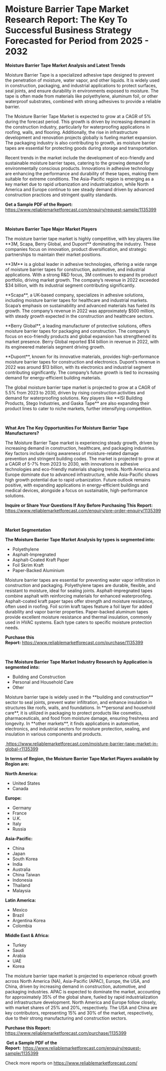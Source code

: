 <p><h1>Moisture Barrier Tape Market Research Report: The Key To Successful Business Strategy Forecasted for Period from 2025 - 2032</h1></p><p><strong>Moisture Barrier Tape Market Analysis and Latest Trends</strong></p>
<p><p>Moisture Barrier Tape is a specialized adhesive tape designed to prevent the penetration of moisture, water vapor, and other liquids. It is widely used in construction, packaging, and industrial applications to protect surfaces, seal joints, and ensure durability in environments exposed to moisture. The tape is often made from materials like polyethylene, aluminum foil, or other waterproof substrates, combined with strong adhesives to provide a reliable barrier.</p><p>The Moisture Barrier Tape Market is expected to grow at a CAGR of 5% during the forecast period. This growth is driven by increasing demand in the construction industry, particularly for waterproofing applications in roofing, walls, and flooring. Additionally, the rise in infrastructure development and renovation projects globally is fueling market expansion. The packaging industry is also contributing to growth, as moisture barrier tapes are essential for protecting goods during storage and transportation.</p><p>Recent trends in the market include the development of eco-friendly and sustainable moisture barrier tapes, catering to the growing demand for environmentally conscious products. Innovations in adhesive technology are enhancing the performance and durability of these tapes, making them suitable for extreme conditions. The Asia-Pacific region is emerging as a key market due to rapid urbanization and industrialization, while North America and Europe continue to see steady demand driven by advanced construction practices and stringent quality standards.</p></p>
<p><strong>Get a Sample PDF of the Report:&nbsp;</strong> <a href="https://www.reliablemarketforecast.com/enquiry/request-sample/1135399?utm_campaign=2273&utm_medium=2&utm_source=Github&utm_content=ia&utm_term=26012025&utm_id=moisture-barrier-tape">https://www.reliablemarketforecast.com/enquiry/request-sample/1135399</a></p>
<p>&nbsp;</p>
<p><strong>Moisture Barrier Tape Major Market Players</strong></p>
<p><p>The moisture barrier tape market is highly competitive, with key players like **3M, Scapa, Berry Global, and Dupont** dominating the industry. These companies focus on innovation, product diversification, and strategic partnerships to maintain their market positions.</p><p>**3M** is a global leader in adhesive technologies, offering a wide range of moisture barrier tapes for construction, automotive, and industrial applications. With a strong R&D focus, 3M continues to expand its product portfolio, driving market growth. The company’s revenue in 2022 exceeded $34 billion, with its industrial segment contributing significantly.</p><p>**Scapa**, a UK-based company, specializes in adhesive solutions, including moisture barrier tapes for healthcare and industrial markets. Scapa’s emphasis on sustainability and advanced materials has fueled its growth. The company’s revenue in 2022 was approximately $500 million, with steady growth expected in the construction and healthcare sectors.</p><p>**Berry Global**, a leading manufacturer of protective solutions, offers moisture barrier tapes for packaging and construction. The company’s focus on eco-friendly products and global expansion has strengthened its market presence. Berry Global reported $14 billion in revenue in 2022, with its engineered materials segment driving growth.</p><p>**Dupont**, known for its innovative materials, provides high-performance moisture barrier tapes for construction and electronics. Dupont’s revenue in 2022 was around $13 billion, with its electronics and industrial segment contributing significantly. The company’s future growth is tied to increasing demand for energy-efficient building materials.</p><p>The global moisture barrier tape market is projected to grow at a CAGR of 5.5% from 2023 to 2030, driven by rising construction activities and demand for waterproofing solutions. Key players like **ISI Building Products, Stego Industries, and Gaska Tape** are also expanding their product lines to cater to niche markets, further intensifying competition.</p></p>
<p>&nbsp;</p>
<p><strong>What Are The Key Opportunities For Moisture Barrier Tape Manufacturers?</strong></p>
<p><p>The Moisture Barrier Tape market is experiencing steady growth, driven by increasing demand in construction, healthcare, and packaging industries. Key factors include rising awareness of moisture-related damage prevention and stringent building codes. The market is projected to grow at a CAGR of 5-7% from 2023 to 2030, with innovations in adhesive technologies and eco-friendly materials shaping trends. North America and Europe dominate due to advanced infrastructure, while Asia-Pacific shows high growth potential due to rapid urbanization. Future outlook remains positive, with expanding applications in energy-efficient buildings and medical devices, alongside a focus on sustainable, high-performance solutions.</p></p>
<p><strong>Inquire or Share Your Questions If Any Before Purchasing This Report:</strong> <a href="https://www.reliablemarketforecast.com/enquiry/pre-order-enquiry/1135399?utm_campaign=2273&utm_medium=2&utm_source=Github&utm_content=ia&utm_term=26012025&utm_id=moisture-barrier-tape">https://www.reliablemarketforecast.com/enquiry/pre-order-enquiry/1135399</a></p>
<p>&nbsp;</p>
<p><strong>Market Segmentation</strong></p>
<p><strong>The Moisture Barrier Tape Market Analysis by types is segmented into:</strong></p>
<p><ul><li>Polyethylene</li><li>Asphalt-Impregnated</li><li>Asphalt-Coated Kraft Paper</li><li>Foil Skrim Kraft</li><li>Paper-Backed Aluminium</li></ul></p>
<p><p>Moisture barrier tapes are essential for preventing water vapor infiltration in construction and packaging. Polyethylene tapes are durable, flexible, and resistant to moisture, ideal for sealing joints. Asphalt-impregnated tapes combine asphalt with reinforcing materials for enhanced waterproofing. Asphalt-coated kraft paper tapes offer strength and moisture resistance, often used in roofing. Foil scrim kraft tapes feature a foil layer for added durability and vapor barrier properties. Paper-backed aluminum tapes provide excellent moisture resistance and thermal insulation, commonly used in HVAC systems. Each type caters to specific moisture protection needs.</p></p>
<p><strong>Purchase this Report:&nbsp;</strong><a href="https://www.reliablemarketforecast.com/purchase/1135399?utm_campaign=2273&utm_medium=2&utm_source=Github&utm_content=ia&utm_term=26012025&utm_id=moisture-barrier-tape">https://www.reliablemarketforecast.com/purchase/1135399</a></p>
<p>&nbsp;</p>
<p><strong>The Moisture Barrier Tape Market Industry Research by Application is segmented into:</strong></p>
<p><ul><li>Building and Construction</li><li>Personal and Household Care</li><li>Other</li></ul></p>
<p><p>Moisture barrier tape is widely used in the **building and construction** sector to seal joints, prevent water infiltration, and enhance insulation in structures like roofs, walls, and foundations. In **personal and household care**, it is utilized in packaging to protect products like cosmetics, pharmaceuticals, and food from moisture damage, ensuring freshness and longevity. In **other markets**, it finds applications in automotive, electronics, and industrial sectors for moisture protection, sealing, and insulation in various components and products.</p></p>
<p><a href="https://www.reliablemarketforecast.com/moisture-barrier-tape-market-in-global-r1135399?utm_campaign=2273&utm_medium=2&utm_source=Github&utm_content=ia&utm_term=26012025&utm_id=moisture-barrier-tape">&nbsp;https://www.reliablemarketforecast.com/moisture-barrier-tape-market-in-global-r1135399</a></p>
<p><strong>In terms of Region, the Moisture Barrier Tape Market Players available by Region are:</strong></p>
<p>
    <p> <strong> North America: </strong>
        <ul>
            <li>United States</li>
            <li>Canada</li>
        </ul>
        </p> 
    <p> <strong> Europe: </strong>
        <ul>
            <li>Germany</li>
            <li>France</li>
            <li>U.K.</li>
            <li>Italy</li>
            <li>Russia</li>
        </ul>
        </p> 
    <p> <strong> Asia-Pacific: </strong>
        <ul>
            <li>China</li>
            <li>Japan</li>
            <li>South Korea</li>
            <li>India</li>
            <li>Australia</li>
            <li>China Taiwan</li>
            <li>Indonesia</li>
            <li>Thailand</li>
            <li>Malaysia</li>
        </ul>
        </p> 
    <p> <strong> Latin America: </strong>
        <ul>
            <li>Mexico</li>
            <li>Brazil</li>
            <li>Argentina Korea</li>
            <li>Colombia</li>
        </ul>
        </p> 
    <p> <strong> Middle East & Africa: </strong>
        <ul>
            <li>Turkey</li>
            <li>Saudi</li>
            <li>Arabia</li>
            <li>UAE</li>
            <li>Korea</li>
        </ul>
    </p>
    </p>
<p><p>The moisture barrier tape market is projected to experience robust growth across North America (NA), Asia-Pacific (APAC), Europe, the USA, and China, driven by increasing demand in construction, automotive, and packaging industries. APAC is expected to dominate the market, accounting for approximately 35% of the global share, fueled by rapid industrialization and infrastructure development. North America and Europe follow closely, with market shares of 25% and 20%, respectively. The USA and China are key contributors, representing 15% and 30% of the market, respectively, due to their strong manufacturing and construction sectors.</p></p>
<p><strong>Purchase this Report: </strong><a href="https://www.reliablemarketforecast.com/purchase/1135399?utm_campaign=2273&utm_medium=2&utm_source=Github&utm_content=ia&utm_term=26012025&utm_id=moisture-barrier-tape">https://www.reliablemarketforecast.com/purchase/1135399</a></p>
<p>&nbsp;<strong>Get a Sample PDF of the Report:&nbsp;&nbsp;</strong><a href="https://www.reliablemarketforecast.com/enquiry/request-sample/1135399?utm_campaign=2273&utm_medium=2&utm_source=Github&utm_content=ia&utm_term=26012025&utm_id=moisture-barrier-tape">https://www.reliablemarketforecast.com/enquiry/request-sample/1135399</a></p>
<p><strong></strong></p>
<p>Check more reports on <a href="https://www.reliablemarketforecast.com/?utm_campaign=2273&utm_medium=2&utm_source=Github&utm_content=ia&utm_term=26012025&utm_id=moisture-barrier-tape">https://www.reliablemarketforecast.com/</a></p>